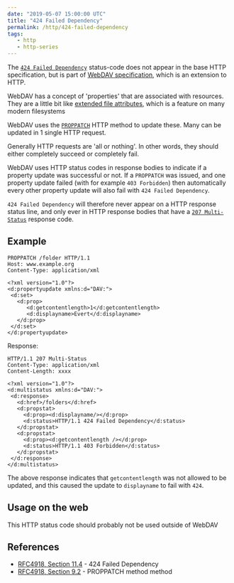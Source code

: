 ```yaml
---
date: "2019-05-07 15:00:00 UTC"
title: "424 Failed Dependency"
permalink: /http/424-failed-dependency
tags:
   - http
   - http-series
---
```


The [`424 Failed Dependency`][1] status-code does not appear in the base
HTTP specification, but is part of [WebDAV specification][4], which is an
extension to HTTP.

WebDAV has a concept of 'properties' that are associated with resources.
They are a little bit like [extended file attributes][2], which is a feature
on many modern filesystems

WebDAV uses the [`PROPPATCH`][3] HTTP method to update these. Many can be
updated in 1 single HTTP request. 

Generally HTTP requests are 'all or nothing'. In other words, they should
either completely succeed or completely fail.

WebDAV uses HTTP status codes in response bodies to indicate if a property
update was successful or not. If a `PROPPATCH` was issued, and one property
update failed (with for example `403 Forbidden`) then automatically every
other property update will also fail with `424 Failed Dependency`.

`424 Failed Dependency` will therefore never appear on a HTTP response
status line, and only ever in HTTP response bodies that have a
[`207 Multi-Status`][5] response code.

Example
-------

```http
PROPPATCH /folder HTTP/1.1
Host: www.example.org
Content-Type: application/xml

<?xml version="1.0"?>
<d:propertyupdate xmlns:d="DAV:">
 <d:set>
   <d:prop>
      <d:getcontentlength>1</d:getcontentlength>
      <d:displayname>Evert</d:displayname>
   </d:prop>
 </d:set>
</d:propertyupdate>
```

Response:

```http
HTTP/1.1 207 Multi-Status
Content-Type: application/xml
Content-Length: xxxx

<?xml version="1.0"?>
<d:multistatus xmlns:d="DAV:">
 <d:response>
   <d:href>/folders</d:href>
   <d:propstat>
     <d:prop><d:displayname/></d:prop>
     <d:status>HTTP/1.1 424 Failed Dependency</d:status>
   </d:propstat>
   <d:propstat>
     <d:prop><d:getcontentlength /></d:prop>
     <d:status>HTTP/1.1 403 Forbidden</d:status>
   </d:propstat>
 </d:response>
</d:multistatus>
```

The above response indicates that `getcontentlength` was not allowed to be
updated, and this caused the update to `displayname` to fail with `424`.

Usage on the web
----------------

This HTTP status code should probably not be used outside of WebDAV

References
----------

* [RFC4918, Section 11.4][1] - 424 Failed Dependency
* [RFC4918, Section 9.2][3] - PROPPATCH method method


[1]: https://tools.ietf.org/html/rfc4918#section-11.4 "424 Failed Dependency"
[2]: https://en.wikipedia.org/wiki/Extended_file_attributes
[3]: https://tools.ietf.org/html/rfc4918#section-9.2 "PROPPATCH method"
[4]: https://tools.ietf.org/html/rfc4918 "WebDAV specification"
[5]: /http/207-mult-status
